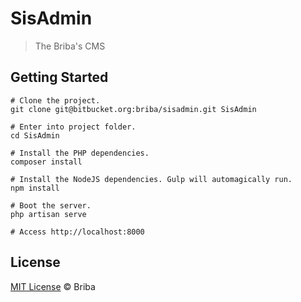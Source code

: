 # SisAdmin
> The Briba's CMS

## Getting Started
~~~
# Clone the project.
git clone git@bitbucket.org:briba/sisadmin.git SisAdmin

# Enter into project folder.
cd SisAdmin

# Install the PHP dependencies.
composer install

# Install the NodeJS dependencies. Gulp will automagically run.
npm install

# Boot the server.
php artisan serve

# Access http://localhost:8000
~~~

## License
[MIT License](http://briba.mit-license.org) © Briba
